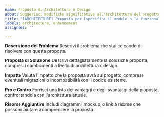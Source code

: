 ```yaml
---
name: Proposta di Architettura o Design
about: Suggerisci modifiche significative all'architettura del progetto
title: "[ARCHITECTURE] Proposta per [specifica il modulo o la funzionalità]"
labels: architecture, enhancement
assignees: ''

---
```


**Descrizione del Problema**
Descrivi il problema che stai cercando di risolvere con questa proposta.

**Proposta di Soluzione**
Descrivi dettagliatamente la soluzione proposta, compresi i cambiamenti a livello di architettura o design.

**Impatto**
Valuta l'impatto che la proposta avrà sul progetto, comprese eventuali migrazioni o incompatibilità con il codice esistente.

**Pro e Contro**
Fornisci una lista dei vantaggi e degli svantaggi della proposta, confrontandola con l'architettura attuale.

**Risorse Aggiuntive**
Includi diagrammi, mockup, o link a risorse che possono aiutare a comprendere la proposta.
